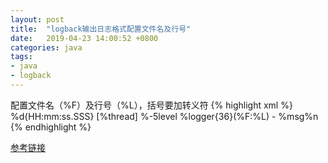 ```yaml
---
layout: post
title:  "logback输出日志格式配置文件名及行号"
date:   2019-04-23 14:00:52 +0800
categories: java
tags:
- java
- logback
---
```


配置文件名（%F）及行号（%L），括号要加转义符
{% highlight xml %}
<appender name="STDOUT" class="ch.qos.logback.core.ConsoleAppender">
    <encoder>
        <pattern>%d{HH:mm:ss.SSS} [%thread] %-5level %logger{36}\(%F:%L\) - %msg%n</pattern>
    </encoder>
</appender>
{% endhighlight %}


[参考链接](https://logback.qos.ch/manual/layouts.html)
